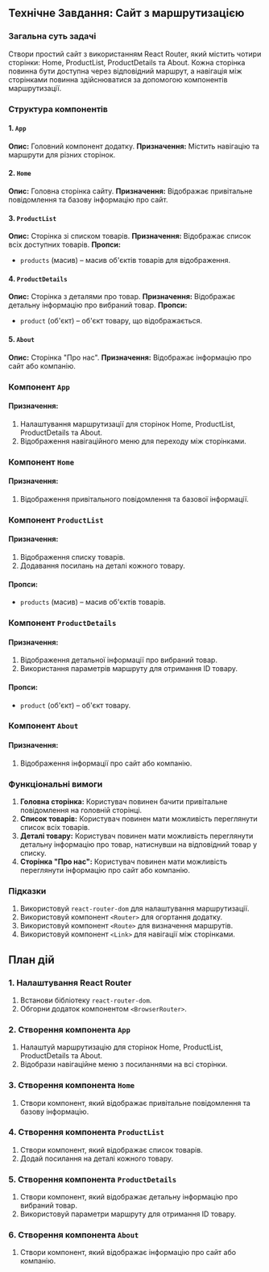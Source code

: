 ## Технічне Завдання: Сайт з маршрутизацією

### Загальна суть задачі

Створи простий сайт з використанням React Router, який містить чотири сторінки: Home, ProductList, ProductDetails та About. Кожна сторінка повинна бути доступна через відповідний маршрут, а навігація між сторінками повинна здійснюватися за допомогою компонентів маршрутизації.

### Структура компонентів

#### 1. `App`

**Опис:** Головний компонент додатку.
**Призначення:** Містить навігацію та маршрути для різних сторінок.

#### 2. `Home`

**Опис:** Головна сторінка сайту.
**Призначення:** Відображає привітальне повідомлення та базову інформацію про сайт.

#### 3. `ProductList`

**Опис:** Сторінка зі списком товарів.
**Призначення:** Відображає список всіх доступних товарів.
**Пропси:**

- `products` (масив) – масив об'єктів товарів для відображення.

#### 4. `ProductDetails`

**Опис:** Сторінка з деталями про товар.
**Призначення:** Відображає детальну інформацію про вибраний товар.
**Пропси:**

- `product` (об'єкт) – об'єкт товару, що відображається.

#### 5. `About`

**Опис:** Сторінка "Про нас".
**Призначення:** Відображає інформацію про сайт або компанію.

### Компонент `App`

#### Призначення:

1. Налаштування маршрутизації для сторінок Home, ProductList, ProductDetails та About.
2. Відображення навігаційного меню для переходу між сторінками.

### Компонент `Home`

#### Призначення:

1. Відображення привітального повідомлення та базової інформації.

### Компонент `ProductList`

#### Призначення:

1. Відображення списку товарів.
2. Додавання посилань на деталі кожного товару.

#### Пропси:

- `products` (масив) – масив об'єктів товарів.

### Компонент `ProductDetails`

#### Призначення:

1. Відображення детальної інформації про вибраний товар.
2. Використання параметрів маршруту для отримання ID товару.

#### Пропси:

- `product` (об'єкт) – об'єкт товару.

### Компонент `About`

#### Призначення:

1. Відображення інформації про сайт або компанію.

### Функціональні вимоги

1. **Головна сторінка:** Користувач повинен бачити привітальне повідомлення на головній сторінці.
2. **Список товарів:** Користувач повинен мати можливість переглянути список всіх товарів.
3. **Деталі товару:** Користувач повинен мати можливість переглянути детальну інформацію про товар, натиснувши на відповідний товар у списку.
4. **Сторінка "Про нас":** Користувач повинен мати можливість переглянути інформацію про сайт або компанію.

### Підказки

1. Використовуй `react-router-dom` для налаштування маршрутизації.
2. Використовуй компонент `<Router>` для огортання додатку.
3. Використовуй компонент `<Route>` для визначення маршрутів.
4. Використовуй компонент `<Link>` для навігації між сторінками.

## План дій

### 1. Налаштування React Router

1. Встанови бібліотеку `react-router-dom`.
2. Обгорни додаток компонентом `<BrowserRouter>`.

### 2. Створення компонента `App`

1. Налаштуй маршрутизацію для сторінок Home, ProductList, ProductDetails та About.
2. Відобрази навігаційне меню з посиланнями на всі сторінки.

### 3. Створення компонента `Home`

1. Створи компонент, який відображає привітальне повідомлення та базову інформацію.

### 4. Створення компонента `ProductList`

1. Створи компонент, який відображає список товарів.
2. Додай посилання на деталі кожного товару.

### 5. Створення компонента `ProductDetails`

1. Створи компонент, який відображає детальну інформацію про вибраний товар.
2. Використовуй параметри маршруту для отримання ID товару.

### 6. Створення компонента `About`

1. Створи компонент, який відображає інформацію про сайт або компанію.
